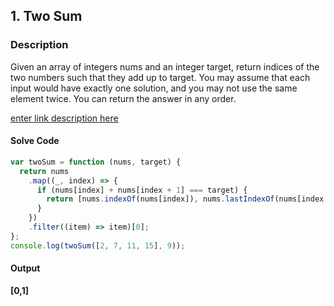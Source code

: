 
## 1. Two Sum

### Description

Given an array of integers nums and an integer target, return indices of the two numbers such that they add up to target.
You may assume that each input would have exactly one solution, and you may not use the same element twice.
You can return the answer in any order.

[enter link description here](https://leetcode.com/problems/two-sum/description/)

#### Solve Code

```javascript
var twoSum = function (nums, target) {
  return nums
    .map((_, index) => {
      if (nums[index] + nums[index + 1] === target) {
        return [nums.indexOf(nums[index]), nums.lastIndexOf(nums[index + 1])];
      }
    })
    .filter((item) => item)[0];
};
console.log(twoSum([2, 7, 11, 15], 9));

```

#### Output 
 **[0,1]** 